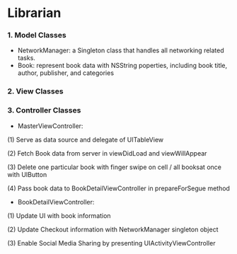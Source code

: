 # Librarian

### 1. Model Classes

- NetworkManager: a Singleton class that handles all networking related tasks.
- Book: represent book data with NSString poperties, including book title, author, publisher, and categories

### 2. View Classes

### 3. Controller Classes

- MasterViewController: 

(1) Serve as data source and delegate of UITableView

(2) Fetch Book data from server in viewDidLoad and viewWillAppear

(3) Delete one particular book with finger swipe on cell / all booksat once with UIButton

(4) Pass book data to BookDetailViewController in prepareForSegue method

- BookDetailViewController:

(1) Update UI with book information

(2) Update Checkout information with NetworkManager singleton object

(3) Enable Social Media Sharing by presenting UIActivityViewController
